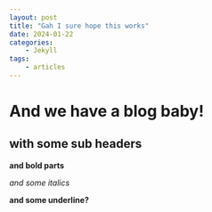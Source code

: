 ```yaml
---
layout: post
title: "Gah I sure hope this works"
date: 2024-01-22
categories: 
	- Jekyll
tags: 
	- articles
---
```



# And we have a blog baby!

## with some sub headers

**and bold parts**


*and some italics*

__and some underline?__